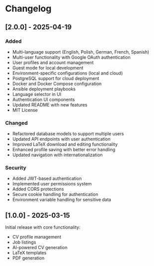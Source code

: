 # Changelog

## [2.0.0] - 2025-04-19

### Added
- Multi-language support (English, Polish, German, French, Spanish)
- Multi-user functionality with Google OAuth authentication
- User profiles and account management
- Guest mode for local development
- Environment-specific configurations (local and cloud)
- PostgreSQL support for cloud deployment
- Docker and Docker Compose configuration
- Ansible deployment playbooks
- Language selector in UI
- Authentication UI components
- Updated README with new features
- MIT License

### Changed
- Refactored database models to support multiple users
- Updated API endpoints with user authentication
- Improved LaTeX download and editing functionality
- Enhanced profile saving with better error handling
- Updated navigation with internationalization

### Security
- Added JWT-based authentication
- Implemented user permissions system
- Added CORS protections
- Secure cookie handling for authentication
- Environment variable handling for sensitive data

## [1.0.0] - 2025-03-15

Initial release with core functionality:
- CV profile management
- Job listings
- AI-powered CV generation
- LaTeX templates
- PDF generation
